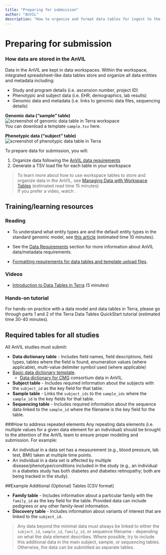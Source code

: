 ```yaml
---
title: "Preparing for submission"
author: "AnVIL"
description: "How to organize and format data tables for ingest to the AnVIL"
---
```


# Preparing for submission

### How data are stored in the AnVIL
Data in the AnVIL are kept in data workspaces. Within the workspace, integrated spreadsheet-like data tables store and organize all data entities and metadata including:

- Study and program details (i.e. ascension number, project ID)
- Phenotypic and subject data (i.e. EHR, demographics, lab results)
- Genomic data and metadata (i.e. links to genomic data files, sequencing details)

**Genomic data (“sample” table)**    
![screenshot of genomic data table in Terra workspace](https://storage.googleapis.com/terra-featured-workspaces/FISS_tutorial/tutorial%20graphics/Data-table-example_Genomic-data_Screen%20shot.png)  
You can download a template `sample.tsv` here.

**Phenotypic data (“subject” table)**    
![screenshot of phenotypic data table in Terra](https://storage.googleapis.com/terra-featured-workspaces/FISS_tutorial/tutorial%20graphics/Data-table-example_Phenotypic-data_Screen%20shot.png)

To prepare data for submission, you will:

1. Organize data following the [AnVIL data requirements](https://staging.anvilproject.org/learn/data-submitters/data-requirements)
1. Generate a TSV load file for each table in your workspace


>To learn more about how to use workspace tables to store and organize data in the AnVIL, see [Managing Data with Workspace Tables](https://support.terra.bio/hc/en-us/articles/360025758392-Managing-data-with-workspace-tables-) (estimated read time 15 minutes)    
If you prefer a video, watch .


## Training/learning resources
### Reading

- To understand what entity types are and the default entity types in the standard genomic model, see [this article](https://support.terra.bio/hc/en-us/articles/360033913771-Understanding-entity-types-and-the-standard-genomic-data-model) (estimated time 10 minutes).


- See the [Data Requirements](/learn/consortia/data-requirements) section for more information about AnVIL data/metadata requirements.


- [Formatting requirements for data tables and template upload files](https://support.terra.bio/hc/en-us/articles/360059242671-Adding-data-to-a-workspace-with-a-template).

### Videos

- [Introduction to Data Tables in Terra](https://youtu.be/IeLywroCNNA) (5 minutes)
### Hands-on tutorial
For hands-on practice with a data model and data tables in Terra, please go through parts 1 and 2 of the Terra Data Tables QuickStart tutorial (estimated time 30-40 minutes).
## Required tables for all studies
All AnVIL studies must submit:
- **Data dictionary table** - Includes field names, field descriptions, field types, tables where the field is found, enumeration values (where applicable), multi-value delimiter symbol used (where applicable)
- [Basic data dictionary template](https://docs.google.com/spreadsheets/d/1KSHONPQAQ61oGXofQednTNdHsODNmBkx6zBg3GnGMGU/edit#gid=0).
  - [Data dictionary for CMG](https://docs.google.com/spreadsheets/d/1zVFyuclXJrThLELM0zGVXCEui8mIfyHLBjH_Mdx6uj8/edit#gid=1507031680) consortium data in AnVIL.
- **Subject table** - Includes required information about the subjects with the `subject_id` as the key field for that table.
- **Sample table** -  Links the `subject_ids` to the `sample_ids` where the `sample_id` is the key fields for that table.
- **Sequencing table** - Includes required information about the sequence data linked to the `sample_id` where the filename is the key field for the table.

###How to address repeated elements
Any repeating data elements (i.e. multiple values for a given data element for an individual) should be brought to the attention of the AnVIL team to ensure proper modeling and submission. For example:
- An individual in a data set has a measurement (e.g., blood pressure, lab test, BMI) taken at multiple time points.
- An individual in a data set is affected by multiple disease/phenotype/conditions included in the study (e.g., an individual in a diabetes study has both diabetes and diabetes retinopathy; both are being tracked in the study).

##Example Additional (Optional) Tables (CSV format)

- **Family table** - Includes information about a particular family with the `family_id` as the key field for the table.
  Provided data can include pedigrees or any other family-level information.
- **Discovery table** - Includes information about variants of interest that are linked to the `subject_id.`

>Any data beyond the minimal data must always be linked to either the `subject_id`, `sample_id`, `family_id`, or sequence filename - depending on what the data element describes. Where possible, try to include this additional data in the main subject, sample, or sequencing tables. Otherwise, the data can be submitted as separate tables.


